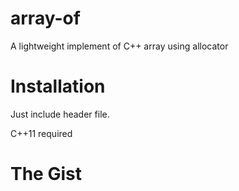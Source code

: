 # array-of
A lightweight implement of C++ array using allocator

# Installation

Just include header file.

C++11 required

# The Gist